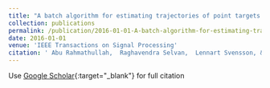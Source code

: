 ```yaml
---
title: "A batch algorithm for estimating trajectories of point targets using expectation maximization"
collection: publications
permalink: /publication/2016-01-01-A-batch-algorithm-for-estimating-trajectories-of-point-targets-using-expectation-maximization
date: 2016-01-01
venue: 'IEEE Transactions on Signal Processing'
citation: ' Abu Rahmathullah,  Raghavendra Selvan,  Lennart Svensson, &quot;A batch algorithm for estimating trajectories of point targets using expectation maximization.&quot; IEEE Transactions on Signal Processing, 2016.'
---
```

Use [Google Scholar](https://scholar.google.com/scholar?q=A+batch+algorithm+for+estimating+trajectories+of+point+targets+using+expectation+maximization){:target="_blank"} for full citation